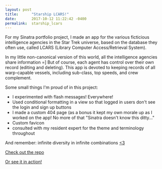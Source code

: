 ```yaml
---
layout: post
title:      "Starship LCARS!"
date:       2017-10-12 11:22:42 -0400
permalink:  starship_lcars
---
```



For my Sinatra portfolio project, I made an app for the various ficticious intelligence agencies in the Star Trek universe, based on the database they often use, called LCARS (Library Computer Access/Retrieval System).

In my little non-canonical version of this world, all the intelligence agencies share information =]
But of course, each agent has control over their own record (editing and deleting).
This app is devoted to keeping records of all warp-capable vessels, including sub-class, top speeds, and crew complement.

Some small things I'm proud of in this project:
* I experimented with flash messages!  Everywhere!
* Used conditional formatting in a view so that logged in users don't see the login and sign up buttons
* I made a custom 404 page (as a bonus it kept my own morale up as I worked on the app!  No more of that "Sinatra doesn't know this ditty..."
* Custom favicon
* consulted with my resident expert for the theme and terminology throughout

And remember: infinite diversity in infinite combinations [<3](http://memory-alpha.wikia.com/wiki/IDIC)

[Check out the repo](https://github.com/ddhogan/starship-LCARS)

[Or see it in action!](https://youtu.be/1ajGLaZdd4Q)
